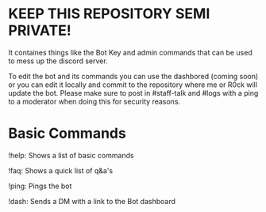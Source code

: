 # KEEP THIS REPOSITORY SEMI PRIVATE!
It containes things like the Bot Key and admin commands that can be used to mess up the discord server.


To edit the bot and its commands you can use the dashbored (coming soon) or you can edit it locally and commit to the repository where me or R0ck will update the bot.
Please make sure to post in #staff-talk and #logs with a ping to a moderator when doing this for security reasons.

# Basic Commands
!help: Shows a list of basic commands

!faq: Shows a quick list of q&a's

!ping: Pings the bot

!dash: Sends a DM with a link to the Bot dashboard
